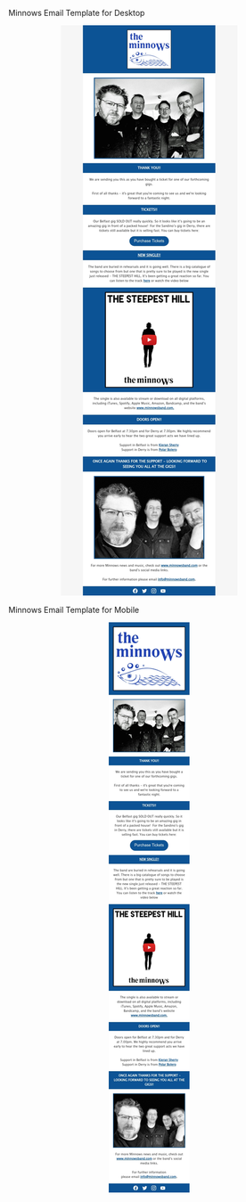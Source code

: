 Minnows Email Template for Desktop
<p align="center"> 
<img src="https://github.com/cfaulkner985/minnows-email/blob/main/minnows-email-web.jpg">
</p>

Minnows Email Template for Mobile
<p align="center"> 
<img src="https://github.com/cfaulkner985/minnows-email/blob/main/minnows-email-mobile.jpg">
</p>
